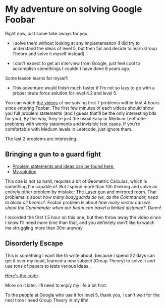 # My adventure on solving Google Foobar

Right now, just some take aways for you:

- I solve them without looking at any implementation (I did try to understand
  the ideas of level 5, but then fail and decide to learn Group Theory and solve
  it myself instead).

- I don't expect to get an interview from Google, just feel cool to accomplish
  somethings I couldn't have done 6 years ago.

Some lesson learns for myself:

- This adventure would finish much faster if I'm not so lazy to go with a proper
  brute force solution for level 4.2 and level 5.

You can watch [the
videos](https://youtube.com/playlist?list=PLcuGpHQxfbJWt_1CbsL8w-knx7ZP9arDk) of
me solving first 7 problems within first 4 hours since entering Foobar. The
first few minutes of each videos should show you full problem statements (and I
guess that'll be the only interesting bits for you). By the way, they're just
the usual Easy or Medium Leetcode problems with wordy statements and invisible
test cases. If you're comfortable with Medium levels in Leetcode, just ignore
them.

The last 2 problems are interesting.

## Bringing a gun to a guard fight

- [Problem statements and ideas can be found here.](https://peter-ak.github.io/2020/05/10/Brining_a_gun_to_a_guard_fight.html)
- [My solution](./java/src/main/java/com/foobar/gun/Gun.java)

This one is not so hard, requires a bit of Geometric Calculus, which is
something I'm capable of. But I spend more than 10h thinking and solve an
entirely other problem by mistake: [The Laser gun and mirrored
room](https://amininima.wordpress.com/2013/05/27/the-laser-gun/). That problems
is about _how many bodyguards do we, as the Commander, need to block all
beams?_. Foobar problem is about _how many vector can we shoot the Commander
when our beam can travel a limited distance?_. Damn!

I recorded the first 1.5 hour on this one, but then throw away the video since I
know I'll need more time than that, and you definitely don't like to watch me
struggling more than 30m anyway.

## Disorderly Escape

This is something I want like to write about, because I spend 22 days can get it
over my head, learned a new subject (Group Theory) to solve it and use tons of
papers to tests various ideas.

[Here's the code](./java/src/main/java/com/foobar/disorderlyEscape/DisorderLyEscape.java).

More on it later. I'll need to enjoy my life a bit first.

To the people at Google who use it for level 5, thank you, I can't wait for the
nest time I need Group Theory in my life!
